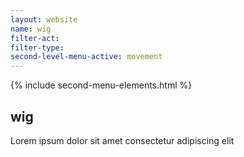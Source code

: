 ```yaml
---
layout: website
name: wig
filter-act:
filter-type:
second-level-menu-active: movement
---
```


{% include second-menu-elements.html %}

<main class="page-content">
  <div class="text-container">
    <h2>wig</h2>
    <p>Lorem ipsum dolor sit amet consectetur adipiscing elit</p>
  </div>
</main>
